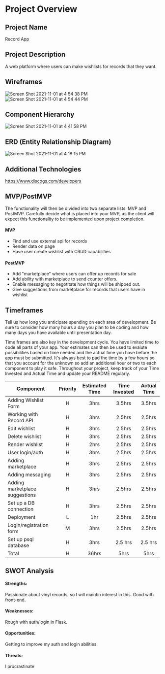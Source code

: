 # Project Overview

## Project Name

Record App

## Project Description

A web platform where users can make wishlists for records that they want.

## Wireframes

![Screen Shot 2021-11-01 at 4 54 38 PM](https://user-images.githubusercontent.com/89033220/139757395-225d3518-2ec5-4e2a-8c1c-e34347303686.png)
![Screen Shot 2021-11-01 at 4 54 44 PM](https://user-images.githubusercontent.com/89033220/139757401-42f878a7-6c59-4e71-b95e-7920ffb4425e.png)

## Component Hierarchy

![Screen Shot 2021-11-01 at 4 41 58 PM](https://user-images.githubusercontent.com/89033220/139756456-f170945b-3714-4360-92b3-d89889dc48d5.png)


## ERD (Entity Relationship Diagram)
![Screen Shot 2021-11-01 at 4 18 15 PM](https://user-images.githubusercontent.com/89033220/139754539-82e9ad90-1f05-40d6-b5c4-e790f2cd3f18.png)


## Additional Technologies

https://www.discogs.com/developers

## MVP/PostMVP

The functionality will then be divided into two separate lists: MVP and PostMVP.  Carefully decide what is placed into your MVP, as the client will expect this functionality to be implemented upon project completion.  

#### MVP 

- Find and use external api for records
- Render data on page 
- Have user create wishlist with CRUD capabilities

#### PostMVP  

- Add "marketplace" where users can offer up records for sale
- Add ability with marketplace to send counter offers. 
- Enable messaging to negotitate how things will be shipped out.
- Give suggestions from marketplace for records that users have in wishlist 


## Timeframes

Tell us how long you anticipate spending on each area of development. Be sure to consider how many hours a day you plan to be coding and how many days you have available until presentation day.

Time frames are also key in the development cycle.  You have limited time to code all parts of your app.  Your estimates can then be used to evalute possibilities based on time needed and the actual time you have before the app must be submitted. It's always best to pad the time by a few hours so that you account for the unknown so add an additional hour or two to each component to play it safe. Throughout your project, keep track of your Time Invested and Actual Time and update your README regularly.

| Component | Priority | Estimated Time | Time Invested | Actual Time |
| --- | :---: |  :---: | :---: | :---: |
| Adding Wishlist Form | H | 3hrs| 3.5hrs | 3.5hrs |
| Working with Record API | H | 3hrs| 2.5hrs | 2.5hrs |
| Edit wishlist | H | 3hrs| 2.5hrs | 2.5hrs |
| Delete wishlist | H | 3hrs| 2.5hrs | 2.5hrs |
| Render wishlist| H | 2hrs| 2.5hrs | 2.5hrs |
| User login/auth | H | 3hrs| 2.5hrs | 2.5hrs |
| Adding marketplace | H | 3hrs| 2.5hrs | 2.5hrs |
| Adding messaging | H | 3hrs| 2.5hrs | 2.5hrs |
| Adding marketplace suggestions | H | 3hrs| 2.5hrs | 2.5hrs |
| Set up a DB connection | H | 3hrs| 2.5hrs | 2.5hrs |
| Deployment | L | 1hr| 2.5hrs | 2.5hrs |
| Login/registration form | M | 3hrs| 2.5hrs | 2.5hrs |
| Set up psql database | H | 3hrs | 2.5 hrs | 2.5 hrs |
| Total | H | 36hrs| 5hrs | 5hrs |

## SWOT Analysis

#### Strengths: 
Passionate about vinyl records, so I will maintin interest in this. Good with front-end.

#### Weaknesses:
Rough with auth/login in Flask.

#### Opportunities:
Getting to improve my auth and login abilities.

#### Threats:
I procrastinate
